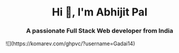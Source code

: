 <h1 align="center">Hi 👋, I'm Abhijit Pal</h1>
<h3 align="center">A passionate Full Stack Web developer from India</h3>
![](https://komarev.com/ghpvc/?username=Gadai14)
